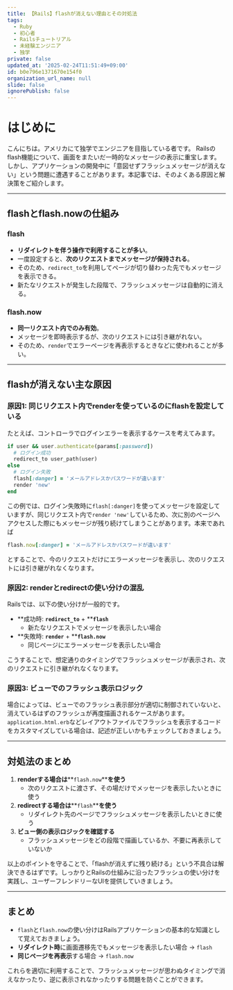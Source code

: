 ```yaml
---
title: 【Rails】flashが消えない理由とその対処法
tags:
  - Ruby
  - 初心者
  - Railsチュートリアル
  - 未経験エンジニア
  - 独学
private: false
updated_at: '2025-02-24T11:51:49+09:00'
id: b0e796e1371670e154f0
organization_url_name: null
slide: false
ignorePublish: false
---
```

# はじめに

こんにちは。アメリカにて独学でエンジニアを目指している者です。
Railsのflash機能について、画面をまたいだ一時的なメッセージの表示に重宝します。
しかし、アプリケーションの開発中に「意図せずフラッシュメッセージが消えない」という問題に遭遇することがあります。本記事では、そのよくある原因と解決策をご紹介します。

---

## flashとflash.nowの仕組み

### flash

- **リダイレクトを伴う操作で利用することが多い**。
- 一度設定すると、**次のリクエストまでメッセージが保持される**。
- そのため、`redirect_to`を利用してページが切り替わった先でもメッセージを表示できる。
- 新たなリクエストが発生した段階で、フラッシュメッセージは自動的に消える。

### flash.now

- **同一リクエスト内でのみ有効**。
- メッセージを即時表示するが、次のリクエストには引き継がれない。
- そのため、`render`でエラーページを再表示するときなどに使われることが多い。

---

## flashが消えない主な原因

### 原因1: 同じリクエスト内でrenderを使っているのにflashを設定している

たとえば、コントローラでログインエラーを表示するケースを考えてみます。

```ruby
if user && user.authenticate(params[:password])
  # ログイン成功
  redirect_to user_path(user)
else
  # ログイン失敗
  flash[:danger] = 'メールアドレスかパスワードが違います'
  render 'new'
end
```

この例では、ログイン失敗時に`flash[:danger]`を使ってメッセージを設定していますが、同じリクエスト内で`render 'new'`しているため、次に別のページへアクセスした際にもメッセージが残り続けてしまうことがあります。本来であれば

```ruby
flash.now[:danger] = 'メールアドレスかパスワードが違います'
```

とすることで、今のリクエストだけにエラーメッセージを表示し、次のリクエストには引き継がれなくなります。

### 原因2: renderとredirectの使い分けの混乱

Railsでは、以下の使い分けが一般的です。

- **成功時: ****`redirect_to`**** + ****`flash`**
  - 新たなリクエストでメッセージを表示したい場合
- **失敗時: ****`render`**** + ****`flash.now`**
  - 同じページにエラーメッセージを表示したい場合

こうすることで、想定通りのタイミングでフラッシュメッセージが表示され、次のリクエストに引き継がれなくなります。

### 原因3: ビューでのフラッシュ表示ロジック

場合によっては、ビューでのフラッシュ表示部分が適切に制御されていないと、消えているはずのフラッシュが再度描画されるケースがあります。`application.html.erb`などレイアウトファイルでフラッシュを表示するコードをカスタマイズしている場合は、記述が正しいかもチェックしておきましょう。

---

## 対処法のまとめ

1. **renderする場合は****`flash.now`****を使う**
   - 次のリクエストに渡さず、その場だけでメッセージを表示したいときに使う
2. **redirectする場合は****`flash`****を使う**
   - リダイレクト先のページでフラッシュメッセージを表示したいときに使う
3. **ビュー側の表示ロジックを確認する**
   - フラッシュメッセージをどの段階で描画しているか、不要に再表示していないか

以上のポイントを守ることで、「flashが消えずに残り続ける」という不具合は解決できるはずです。しっかりとRailsの仕組みに沿ったフラッシュの使い分けを実践し、ユーザーフレンドリーなUIを提供していきましょう。

---

## まとめ

- `flash`と`flash.now`の使い分けはRailsアプリケーションの基本的な知識として覚えておきましょう。
- **リダイレクト時**に画面遷移先でもメッセージを表示したい場合 → `flash`
- **同じページを再表示**する場合 → `flash.now`

これらを適切に利用することで、フラッシュメッセージが思わぬタイミングで消えなかったり、逆に表示されなかったりする問題を防ぐことができます。

